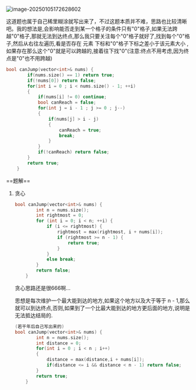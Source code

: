 ![image-20250105172628602](D:\Practice\daily(interview)\55跳跃游戏.assets\image-20250105172628602.png)

这道题也属于自己稀里糊涂就写出来了，不过这题本质并不难，思路也比较清晰吧。我的想法是,会影响能否走到某一个格子的条件只有"0"格子,如果无法跨越"0"格子,那就无法到达终点,那么我只要关注每个"0"格子就好了,找到每个"0"格子,然后从右往左遍历,看是否存在 元素 下标和"0"格子下标之差小于该元素大小 ,如果存在那么这个"0"就是可以跨越的,接着往下找"0"(注意:终点不用考虑,因为终点是"0"也不用跨越)

```c++
bool canJump(vector<int>& nums) {
        if(nums.size() == 1) return true;
        if(!nums[0]) return false;
        for(int i = 0 ; i < nums.size() - 1; ++i)
        {
            if(nums[i] != 0) continue;
            bool canReach = false;
            for(int j = i - 1 ; j >= 0 ; j--)
            {
                if(nums[j] > i - j) 
                {
                    canReach = true;
                    break;
                }
            }
            if(!canReach) return false;
        }
        return true;
    }
```

==题解==

1. 贪心

   ```c++
   bool canJump(vector<int>& nums) {
           int n = nums.size();
           int rightmost = 0;
           for (int i = 0; i < n; ++i) {
               if (i <= rightmost) {
                   rightmost = max(rightmost, i + nums[i]);
                   if (rightmost >= n - 1) {
                       return true;
                   }
               }
               else break;
           }
           return false;
       }
   ```

   贪心思路还是很666啊...

   思想是每次维护一个最大能到达的地方,如果这个地方以及大于等于 n - 1,那么就可以到达终点,否则,如果到了一个比最大能到达的地方更后面的地方,说明是无法抵达结局的.
   
   ```c++
   (若干年后自己写出来的)
   bool canJump(vector<int>& nums) {
           int n = nums.size();
           int distance = 0;
           for(int i = 0 ; i < n ; i++)
           {
               distance = max(distance,i + nums[i]);
               if(distance <= i && distance < n - 1) return false;
           }
           return true;
       }
   ```
   
   
